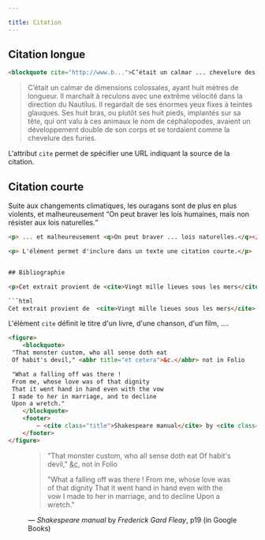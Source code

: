```yaml
---

title: Citation
---
```


## Citation longue

```html
<blockquote cite="http://www.b...">C’était un calmar ... chevelure des furies.</blockquote>
```


<blockquote cite="https://fr.wikisource.org/wiki/Vingt_mille_lieues_sous_les_mers/Partie_2/Chapitre_18">
C’était un calmar de dimensions colossales, ayant huit mètres de longueur. Il marchait à reculons avec une extrême vélocité dans la direction du Nautilus. Il regardait de ses énormes yeux fixes à teintes glauques. Ses huit bras, ou plutôt ses huit pieds, implantés sur sa tête, qui ont valu à ces animaux le nom de céphalopodes, avaient un développement double de son corps et se tordaient comme la chevelure des furies.
</blockquote>

L'attribut <code>cite</code> permet de spécifier une URL indiquant la source de la citation.

## Citation courte

Suite aux changements climatiques, les ouragans sont de plus en plus violents, et malheureusement <q>On peut braver les lois humaines, mais non résister aux lois naturelles.</q>

```html
<p> ... et malheureusement <q>On peut braver ... lois naturelles.</q></code> ...</p></pre>

<p> L'élément permet d'inclure dans un texte une citation courte.</p>


## Bibliographie

<p>Cet extrait provient de <cite>Vingt mille lieues sous les mers</cite> de Jules Verne.</p>

```html
Cet extrait provient de  <cite>Vingt mille lieues sous les mers</cite>
```


<p>L'élément <code>cite</code> définit le titre d'un livre, d'une chanson, d'un film, ....</p>

```html
<figure>
    <blockquote>
 "That monster custom, who all sense doth eat
 Of habit's devil," <abbr title="et cetera">&c.</abbr> not in Folio

 "What a falling off was there !
 From me, whose love was of that dignity
 That it went hand in hand even with the vow
 I made to her in marriage, and to decline
 Upon a wretch."
    </blockquote>
    <footer>
        — <cite class="title">Shakespeare manual</cite> by <cite class="author">Frederick Gard Fleay</cite>, p19 (in Google Books)
    </footer>
</figure>

```


<figure>
    <blockquote>
 "That monster custom, who all sense doth eat
 Of habit's devil," <abbr title="et cetera">&c.</abbr> not in Folio

 "What a falling off was there !
 From me, whose love was of that dignity
 That it went hand in hand even with the vow
 I made to her in marriage, and to decline
 Upon a wretch."
    </blockquote>
    <footer>
        — <cite class="title">Shakespeare manual</cite> by <cite class="author">Frederick Gard Fleay</cite>, p19 (in Google Books)
    </footer>
</figure>

</body>
</html>
